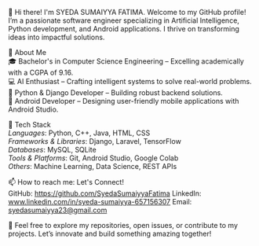 👋 Hi there! I'm SYEDA SUMAIYYA FATIMA. Welcome to my GitHub profile! I’m a passionate software engineer specializing in Artificial Intelligence, Python development, and Android applications. I thrive on transforming ideas into impactful solutions.

👀 About Me  
🎓 Bachelor's in Computer Science Engineering – Excelling academically with a CGPA of 9.16.  
💻 AI Enthusiast – Crafting intelligent systems to solve real-world problems.  
🧩 Python & Django Developer – Building robust backend solutions.  
📱 Android Developer – Designing user-friendly mobile applications with Android Studio.

🌱 Tech Stack  
*Languages*: Python, C++, Java, HTML, CSS  
*Frameworks & Libraries*: Django, Laravel, TensorFlow  
*Databases*: MySQL, SQLite  
*Tools & Platforms*: Git, Android Studio, Google Colab  
*Others*: Machine Learning, Data Science, REST APIs  

📫 How to reach me: Let's Connect!  
GitHub: https://github.com/SyedaSumaiyyaFatima
LinkedIn: www.linkedin.com/in/syeda-sumaiyya-657156307
Email: syedasumaiyya23@gmail.com  

🌱 Feel free to explore my repositories, open issues, or contribute to my projects. Let’s innovate and build something amazing together!


<!--
**SyedaSumaiyyaFatima/SyedaSumaiyyaFatima** is a ✨ _special_ ✨ repository because its `README.md` (this file) appears on your GitHub profile.

Here are some ideas to get you started:

- 🔭 I’m currently working on ...
- 🌱 I’m currently learning ...
- 👯 I’m looking to collaborate on ...
- 🤔 I’m looking for help with ...
- 💬 Ask me about ...
- 📫 How to reach me: ...
- 😄 Pronouns: ...
- ⚡ Fun fact: ...
-->
